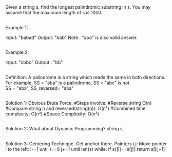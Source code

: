 ##
  Given a string s, find the longest palindromic substring in s. You may assume that the maximum length of s is 1000.

##
  Example 1:

  Input: "babad"
  Output: "bab"
  Note  : "aba" is also valid answer.


##
  Example 2:

  Input: "cbbd"
  Output : "bb"

##
  Definition:
  A palindrome is a string which reads the same in both directions. For example, SS = "aba" is a palindrome, SS = "abc" is not.  
  SS = "aba", SS_reversed= "aba"


##
  Solution 1: Obvious Brute Force.
  #Steps involve:
  #Reverse string O(n)
  #Compare string n and reversed(string(n)): O(n²)
  #Combined time complexity: O(n³)
  #Space Complexity: O(n²)

##
  Solution 2: What about Dynamic Programming?
  string s,
##
  Solution 3:
  Centering Technique.
  Get anchor there.
  Pointers i,j:
  Move pointer i to the left:
  i-=1 until i==0
  j+=1 until len(s)
  while:
    if s{[i]==s[j]}
  return s[i:j+1]
